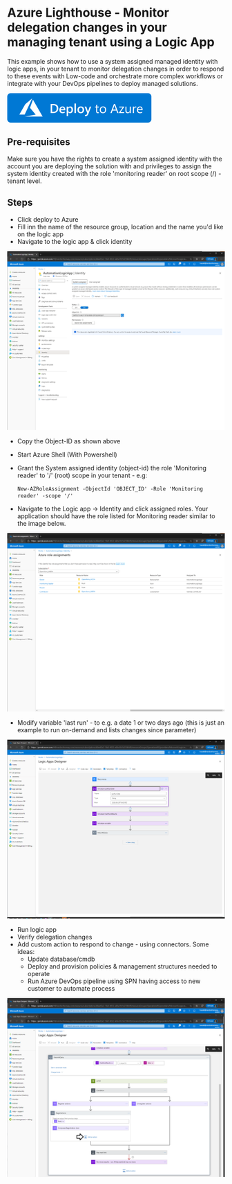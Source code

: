 # Azure Lighthouse - Monitor delegation changes in your managing tenant using a Logic App

This example shows how to use a system assigned managed identity with logic apps, in your tenant to monitor delegation changes in order to respond to these events with Low-code and orchestrate more complex workflows or integrate  with your DevOps pipelines to deploy managed solutions.

[![Deploy To Azure](https://raw.githubusercontent.com/Azure/azure-quickstart-templates/master/1-CONTRIBUTION-GUIDE/images/deploytoazure.svg?sanitize=true)](https://portal.azure.com/#create/Microsoft.Template/uri/https%3A%2F%2Fraw.githubusercontent.com%2Fharaldfianbakken%2FAzure-Lighthouse-samples%2Fmaster%2Ftools%2Fmonitor-delegation-changes-logic-app%2Fmonitor-delegation-change.json)

## Pre-requisites
Make sure you have the rights to create a system assigned identity with the account you are deploying the solution with and privileges to assign the system identity created with the role 'monitoring reader' on root scope (/) - tenant level.

## Steps
 - Click deploy to Azure 
 - Fill inn the name of the resource group, location and the name you'd like on the logic app
 - Navigate to the logic app & click identity 

 ![System assigned identity](images/Lighthouse-app-identity.png)

 - Copy the Object-ID as shown above
 - Start Azure Shell (With Powershell)
 - Grant the System assigned identity (object-id) the role 'Monitoring reader'  to '/' (root) scope in your tenant - e.g:

       New-AZRoleAssignment -ObjectId 'OBJECT_ID' -Role 'Monitoring reader' -scope '/'

 - Navigate to the Logic app -> Identity and click assigned roles. Your application should have the role listed for Monitoring reader similar to the image below.

 ![System assigned identity roles](images/Lighthouse-app-identity-roles.png)
 
 - Modify variable 'last run' - to e.g. a date 1 or two days ago (this is just an example to run on-demand and lists changes since parameter)
 
 ![Edit variable](images/Lighthouse-edit-variable.png)


 - Run logic app
 - Verify delegation changes 
 - Add custom action to respond to change - using connectors. Some ideas:
    - Update database/cmdb
    - Deploy and provision policies & management structures needed to operate
    - Run Azure DevOps pipeline using SPN having access to new customer to automate process 

![System assigned identity](images/Lighthouse-full-next-steps.png)
